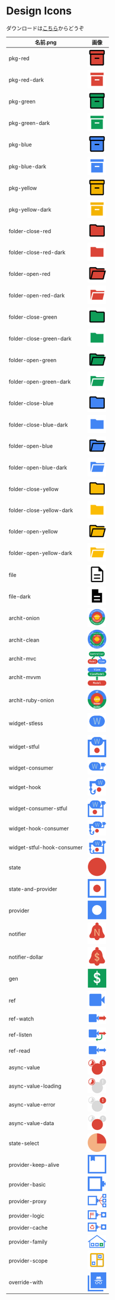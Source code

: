 # Design Icons

ダウンロードは[こちら](https://github.com/rbdog/design-icons/releases)からどうぞ

| 名前.png                   | 画像                                                          |
| -------------------------- | ------------------------------------------------------------- |
| pkg-red                    | <img src="./img/pkg-red.png" width="50px">                    |
| pkg-red-dark               | <img src="./img/pkg-red-dark.png" width="50px">               |
| pkg-green                  | <img src="./img/pkg-green.png" width="50px">                  |
| pkg-green-dark             | <img src="./img/pkg-green-dark.png" width="50px">             |
| pkg-blue                   | <img src="./img/pkg-blue.png" width="50px">                   |
| pkg-blue-dark              | <img src="./img/pkg-blue-dark.png" width="50px">              |
| pkg-yellow                 | <img src="./img/pkg-yellow.png" width="50px">                 |
| pkg-yellow-dark            | <img src="./img/pkg-yellow-dark.png" width="50px">            |
| folder-close-red           | <img src="./img/folder-close-red.png" width="50px">           |
| folder-close-red-dark      | <img src="./img/folder-close-red-dark.png" width="50px">      |
| folder-open-red            | <img src="./img/folder-open-red.png" width="50px">            |
| folder-open-red-dark       | <img src="./img/folder-open-red-dark.png" width="50px">       |
| folder-close-green         | <img src="./img/folder-close-green.png" width="50px">         |
| folder-close-green-dark    | <img src="./img/folder-close-green-dark.png" width="50px">    |
| folder-open-green          | <img src="./img/folder-open-green.png" width="50px">          |
| folder-open-green-dark     | <img src="./img/folder-open-green-dark.png" width="50px">     |
| folder-close-blue          | <img src="./img/folder-close-blue.png" width="50px">          |
| folder-close-blue-dark     | <img src="./img/folder-close-blue-dark.png" width="50px">     |
| folder-open-blue           | <img src="./img/folder-open-blue.png" width="50px">           |
| folder-open-blue-dark      | <img src="./img/folder-open-blue-dark.png" width="50px">      |
| folder-close-yellow        | <img src="./img/folder-close-yellow.png" width="50px">        |
| folder-close-yellow-dark   | <img src="./img/folder-close-yellow-dark.png" width="50px">   |
| folder-open-yellow         | <img src="./img/folder-open-yellow.png" width="50px">         |
| folder-open-yellow-dark    | <img src="./img/folder-open-yellow-dark.png" width="50px">    |
| file                       | <img src="./img/file.png" width="50px">                       |
| file-dark                  | <img src="./img/file-dark.png" width="50px">                  |
| archit-onion               | <img src="./img/archit-onion.png" width="50px">               |
| archit-clean               | <img src="./img/archit-clean.png" width="50px">               |
| archit-mvc                 | <img src="./img/archit-mvc.png" width="50px">                 |
| archit-mvvm                | <img src="./img/archit-mvvm.png" width="50px">                |
| archit-ruby-onion          | <img src="./img/archit-ruby-onion.png" width="50px">         |
| widget-stless              | <img src="./img/widget-stless.png" width="50px">              |
| widget-stful               | <img src="./img/widget-stful.png" width="50px">               |
| widget-consumer            | <img src="./img/widget-consumer.png" width="50px">            |
| widget-hook                | <img src="./img/widget-hook.png" width="50px">                |
| widget-consumer-stful      | <img src="./img/widget-consumer-stful.png" width="50px">      |
| widget-hook-consumer       | <img src="./img/widget-hook-consumer.png" width="50px">       |
| widget-stful-hook-consumer | <img src="./img/widget-stful-hook-consumer.png" width="50px"> |
| state                      | <img src="./img/state.png" width="50px">                      |
| state-and-provider         | <img src="./img/state-and-provider.png" width="50px">         |
| provider                   | <img src="./img/provider.png" width="50px">                   |
| notifier                   | <img src="./img/notifier.png" width="50px">                   |
| notifier-dollar            | <img src="./img/notifier-dollar.png" width="50px">            |
| gen                        | <img src="./img/gen.png" width="50px">                        |
| ref                        | <img src="./img/ref.png" width="50px">                        |
| ref-watch                  | <img src="./img/ref-watch.png" width="50px">                  |
| ref-listen                 | <img src="./img/ref-listen.png" width="50px">                 |
| ref-read                   | <img src="./img/ref-read.png" width="50px">                   |
| async-value                | <img src="./img/async-value.png" width="50px">                |
| async-value-loading        | <img src="./img/async-value-loading.png" width="50px">        |
| async-value-error          | <img src="./img/async-value-error.png" width="50px">          |
| async-value-data           | <img src="./img/async-value-data.png" width="50px">           |
| state-select               | <img src="./img/state-select.png" width="50px">               |
| provider-keep-alive        | <img src="./img/provider-keep-alive.png" width="50px">        |
| provider-basic             | <img src="./img/provider-basic.png" width="50px">             |
| provider-proxy             | <img src="./img/provider-proxy.png" width="50px">             |
| provider-logic             | <img src="./img/provider-logic.png" width="50px">             |
| provider-cache             | <img src="./img/provider-cache.png" width="50px">             |
| provider-family            | <img src="./img/provider-family.png" width="50px">            |
| provider-scope             | <img src="./img/provider-scope.png" width="50px">             |
| override-with              | <img src="./img/override-with.png" width="50px">              |
